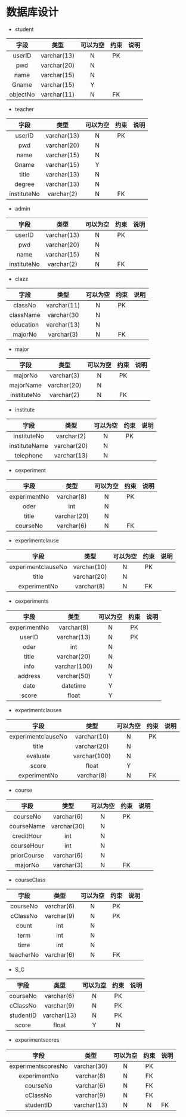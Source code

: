 # 数据库设计

- student

|字段|类型|可以为空|约束|说明|
|:-------:|:------:|:----:|:---:|:-----|
|userID|varchar(13)|N|PK||
|pwd|varchar(20)|N|||
|name|varchar(15)|N|||
|Gname|varchar(15)|Y|||
|objectNo|varchar(11)|N|FK||

- teacher

|字段|类型|可以为空|约束|说明|
|:-------:|:------:|:----:|:---:|:-----|
|userID|varchar(13)|N|PK||
|pwd|varchar(20)|N|||
|name|varchar(15)|N|||
|Gname|varchar(15)|Y|||
|title|varchar(13)|N|||
|degree|varchar(13)|N|||
|instituteNo|varchar(2)|N|FK||

- admin

|字段|类型|可以为空|约束|说明|
|:-------:|:------:|:----:|:---:|:-----|
|userID|varchar(13)|N|PK||
|pwd|varchar(20)|N|||
|name|varchar(15)|N|||
|instituteNo|varchar(2)|N|FK||

- clazz

|字段|类型|可以为空|约束|说明|
|:-------:|:------:|:----:|:---:|:-----|
|classNo|varchar(11)|N|PK||
|className|varchar(30|N|||
|education|varchar(13)|N|||
|majorNo|varchar(3)|N|FK||

- major

|字段|类型|可以为空|约束|说明|
|:-------:|:------:|:----:|:---:|:-----|
|majorNo|varchar(3)|N|PK||
|majorName|varchar(20)|N|||
|instituteNo|varchar(2)|N|FK||

- institute

|字段|类型|可以为空|约束|说明|
|:-------:|:------:|:----:|:---:|:-----|
|instituteNo|varchar(2)|N|PK||
|instituteName|varchar(20)|N|||
|telephone|varchar(13)|N|||

- cexperiment

|字段|类型|可以为空|约束|说明|
|:-------:|:------:|:----:|:---:|:-----|
|experimentNo|varchar(8)|N|PK||
|oder|int|N|||
|title|varchar(20)|N|||
|courseNo|varchar(6)|N|FK||

- experimentclause

|字段|类型|可以为空|约束|说明|
|:-------:|:------:|:----:|:---:|:-----|
|experimentclauseNo|varchar(10)|N|PK||
|title|varchar(20)|N|||
|experimentNo|varchar(8)|N|FK||

- cexperiments

|字段|类型|可以为空|约束|说明|
|:-------:|:------:|:----:|:---:|:-----|
|experimentNo|varchar(8)|N|PK||
|userID|varchar(13)|N|PK||
|oder|int|N|||
|title|varchar(20)|N|||
|info|varchar(100)|N|||
|address|varchar(50)|Y|||
|date|datetime|Y|||
|score|float|Y|||

- experimentclauses

|字段|类型|可以为空|约束|说明|
|:-------:|:------:|:----:|:---:|:-----|
|experimentclauseNo|varchar(10)|N|PK||
|title|varchar(20)|N|||
|evaluate|varchar(100)|N|||
|score|float|Y|||
|experimentNo|varchar(8)|N|FK||

- course

|字段|类型|可以为空|约束|说明|
|:-------:|:------:|:----:|:---:|:-----|
|courseNo|varchar(6)|N|PK||
|courseName|varchar(30)|N|||
|creditHour|int|N|||
|courseHour|int|N|||
|priorCourse|varchar(6)|N|||
|majorNo|varchar(3)|N|FK||

- courseClass

|字段|类型|可以为空|约束|说明|
|:-------:|:------:|:----:|:---:|:-----|
|courseNo|varchar(6)|N|PK||
|cClassNo|varchar(9)|N|PK||
|count|int|N|||
|term|int|N|||
|time|int|N|||
|teacherNo|varchar(6)|N|FK||

- S_C

|字段|类型|可以为空|约束|说明|
|:-------:|:------:|:----:|:---:|:-----|
|courseNo|varchar(6)|N|PK||
|cClassNo|varchar(9)|N|PK||
|studentID|varchar(13)|N|PK||
|score|float|Y|N||

- experimentscores

|字段|类型|可以为空|约束|说明|
|:-------:|:------:|:----:|:---:|:-----|
|experimentscoresNo|varchar(30)|N|PK||
|experimentNo|varchar(8)|N|FK||
|courseNo|varchar(6)|N|FK||
|cClassNo|varchar(9)|N|FK||
|studentID|varchar(13)|N|N|FK|
